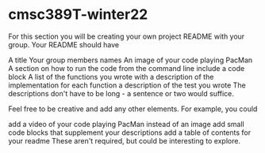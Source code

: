 # cmsc389T-winter22


For this section you will be creating your own project README with your group. Your README should have

A title
Your group members names
An image of your code playing PacMan
A section on how to run the code from the command line
include a code block
A list of the functions you wrote with
a description of the implementation for each function
a description of the test you wrote
The descriptions don't have to be long - a sentence or two would suffice.

Feel free to be creative and add any other elements. For example, you could

add a video of your code playing PacMan instead of an image
add small code blocks that supplement your descriptions
add a table of contents for your readme
These aren't required, but could be interesting to explore.
